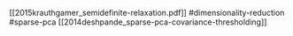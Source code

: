 [[2015krauthgamer_semidefinite-relaxation.pdf]]
#dimensionality-reduction #sparse-pca
[[2014deshpande_sparse-pca-covariance-thresholding]]

